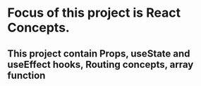 # Focus of this project is React Concepts.

## This project contain Props, useState and useEffect hooks, Routing concepts, array function

